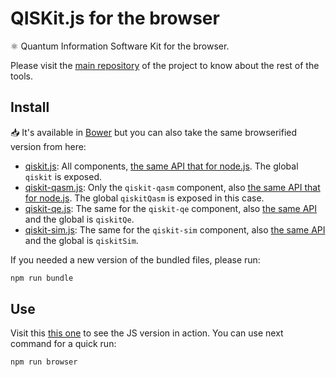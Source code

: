 # QISKit.js for the browser

:atom_symbol: Quantum Information Software Kit for the browser.

Please visit the [main repository](https://github.ibm.com/IBMResearch/qiskit.js) of the project to know about the rest of the tools.

## Install

:inbox_tray: It's available in [Bower](https://bower.io/) but you can also take the same browserified version from here:

- [qiskit.js](./qiskit.js): All components, [the same API that for node.js](../README.md). The global `qiskit` is exposed.
- [qiskit-qasm.js](./qiskit-qasm.js): Only the `qiskit-qasm` component, also [the same API that for node.js](../packages/qiskit-qasm/README.md). The global `qiskitQasm` is exposed in this case.
- [qiskit-qe.js](./qiskit-qe.js): The same for the `qiskit-qe` component, also [the same API](../packages/qiskit-qe/README.md) and the global is `qiskitQe`.
- [qiskit-sim.js](./qiskit-sim.js): The same for the `qiskit-sim` component, also [the same API](../packages/qiskit-sim/README.md) and the global is `qiskitSim`.

If you needed a new version of the bundled files, please run:

```sh
npm run bundle
```

## Use

Visit this [this one](./example.html) to see the JS version in action. You can use next command for a quick run:

```sh
npm run browser
```
